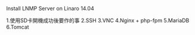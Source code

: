 Install LNMP Server on Linaro 14.04 

1.使用SD卡開機成功後要作的事
2.SSH
3.VNC
4.Nginx + php-fpm
5.MariaDB
6.Tomcat


